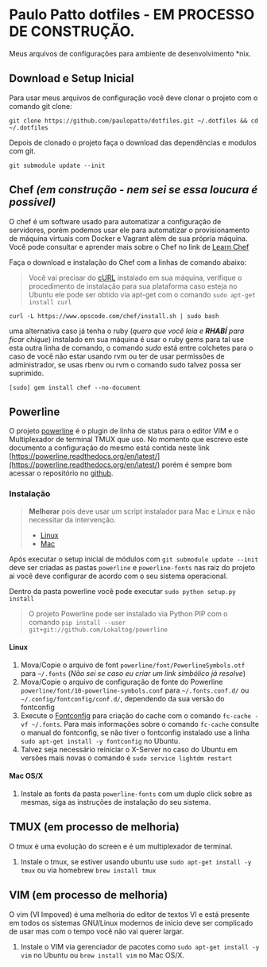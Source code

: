 # Paulo Patto dotfiles - EM PROCESSO DE CONSTRUÇÃO.

Meus arquivos de configurações para ambiente de desenvolvimento \*nix.

## Download e Setup Inicial

Para usar meus arquivos de configuração você deve clonar o projeto com o comando git clone:

`git clone https://github.com/paulopatto/dotfiles.git ~/.dotfiles && cd ~/.dotfiles`

Depois de clonado o projeto faça o download das dependências e modulos com git.

`git submodule update --init`


## Chef *(em construção - nem sei se essa loucura é possivel)*
O chef é um software usado para automatizar a configuração de servidores, porém podemos usar ele para automatizar o provisionamento de máquina virtuais com Docker e Vagrant além de sua própria máquina. Você pode consultar e aprender mais sobre o Chef no link de [Learn Chef](https://learnchef.opscode.com/)

Faça o download e instalação do Chef com a linhas de comando abaixo:

> Você vai precisar do [cURL](http://curl.haxx.se/) instalado em sua máquina, verifique o procedimento de instalação para sua plataforma caso esteja no Ubuntu ele pode ser obtido via apt-get com o comando `sudo apt-get install curl`

`curl -L https://www.opscode.com/chef/install.sh | sudo bash`

uma alternativa caso já tenha o ruby (*quero que você leia e **RHABÍ** para ficar chique*) instalado em sua máquina é usar o ruby gems para tal use esta outra linha de comando, o comando *sudo* está entre colchetes para o caso de você não estar usando rvm ou ter de usar permissões de administrador, se usas rbenv ou rvm o comando sudo talvez possa ser suprimido.

`[sudo] gem install chef --no-document`

## Powerline

O projeto [powerline](https://github.com/Lokaltog/powerline) é o plugin de linha de status para o editor VIM e o Multiplexador de terminal TMUX que uso.
No momento que escrevo este documento a configuração do mesmo está contida neste link [https://powerline.readthedocs.org/en/latest/](https://powerline.readthedocs.org/en/latest/) porém é sempre bom acessar o repositório no [github](https://github.com/Lokaltog/powerline).

### Instalação

> **Melhorar** pois deve usar um script instalador para Mac e Linux e não necessitar da intervenção.
> - [Linux](https://powerline.readthedocs.org/en/latest/installation/linux.html#installation-linux)
> - [Mac](https://powerline.readthedocs.org/en/latest/installation/osx.html#installation-osx)

Após executar o setup inicial de módulos com `git submodule update --init` deve ser criadas as pastas `powerline` e `powerline-fonts` nas raiz do projeto ai você deve configurar de acordo com o seu sistema operacional.

Dentro da pasta powerline você pode executar `sudo python setup.py install`

> O projeto Powerline pode ser instalado via Python PIP com o comando `pip install --user git+git://github.com/Lokaltog/powerline`

#### Linux

1. Mova/Copie o arquivo de font `powerline/font/PowerlineSymbols.otf` para `~/.fonts` (*Não sei se caso eu criar um link simbólico já resolve*)
2. Mova/Copie o arquivo de configuração de fonte do Powerline `powerline/font/10-powerline-symbols.conf` para `~/.fonts.conf.d/` ou `~/.config/fontconfig/conf.d/`, dependendo da sua versão do fontconfig
3. Execute o [Fontconfig](http://en.wikipedia.org/wiki/Fontconfig) para criação do cache com o comando `fc-cache -vf ~/.fonts`. Para mais informações sobre o comando `fc-cache` consulte o manual do fontconfig, se não tiver o fontconfig instalado use a linha `sudo apt-get install -y fontconfig` no Ubuntu.
4. Talvez seja necessário reiniciar o X-Server no caso do Ubuntu em versões mais novas o comando é `sudo service lightdm restart`

#### Mac OS/X

1. Instale as fonts da pasta `powerline-fonts` com um duplo click sobre as mesmas, siga as instruções de instalação do seu sistema.

## TMUX (em processo de melhoria)
O tmux é uma evolução do screen e é um multiplexador de terminal.

1. Instale o tmux, se estiver usando ubuntu use `sudo apt-get install -y tmux` ou via homebrew `brew install tmux`

## VIM (em processo de melhoria)
O vim (VI Impoved) é uma melhoria do editor de textos VI e está presente em todos os sistemas GNU/Linux modernos de inicio deve ser complicado de usar mas com o tempo você não vai querer largar.

1. Instale o VIM via gerenciador de pacotes como `sudo apt-get install -y vim` no Ubuntu ou `brew install vim` no Mac OS/X.
